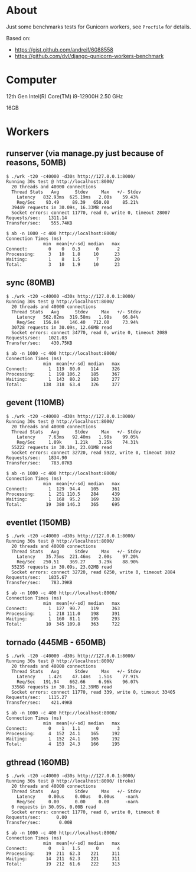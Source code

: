 # About

Just some benchmarks tests for Gunicorn workers, see `Procfile` for details.

Based on:
- https://gist.github.com/andreif/6088558
- https://github.com/dvl/django-gunicorn-workers-benchmark

# Computer

12th Gen Intel(R) Core(TM) i9-12900H   2.50 GHz

16GB

# Workers

## runserver (via manage.py just because of reasons, 50MB)

    $ ./wrk -t20 -c40000 -d30s http://127.0.0.1:8000/
    Running 30s test @ http://localhost:8000/
      20 threads and 40000 connections
      Thread Stats   Avg      Stdev     Max   +/- Stdev
        Latency   832.93ms  625.19ms   2.00s    59.43%
        Req/Sec    93.49     89.39   650.00     85.21%
      39449 requests in 30.09s, 16.33MB read
      Socket errors: connect 11770, read 0, write 0, timeout 28007
    Requests/sec:   1311.14
    Transfer/sec:    555.74KB

    $ ab -n 1000 -c 400 http://localhost:8000/
    Connection Times (ms)
                  min  mean[+/-sd] median   max
    Connect:        0    0   0.3      0       2
    Processing:     3   10   1.8     10      23
    Waiting:        1    8   1.5      7      20
    Total:          3   10   1.9     10      23


## sync (80MB)

    $ ./wrk -t20 -c40000 -d30s http://127.0.0.1:8000/
    Running 30s test @ http://localhost:8000/
      20 threads and 40000 connections
      Thread Stats   Avg      Stdev     Max   +/- Stdev
        Latency   562.02ms  319.58ms   1.98s    66.84%
        Req/Sec   156.84    146.40   712.00     73.94%
      30728 requests in 30.09s, 12.66MB read
      Socket errors: connect 34770, read 0, write 0, timeout 2089
    Requests/sec:   1021.03
    Transfer/sec:    430.75KB

    $ ab -n 1000 -c 400 http://localhost:8000/
    Connection Times (ms)
                  min  mean[+/-sd] median   max
    Connect:        1  119  80.0    114     326
    Processing:     1  198 106.2    185     367
    Waiting:        1  143  80.2    183     277
    Total:        138  318  63.4    326     377


## gevent (110MB)

    $ ./wrk -t20 -c40000 -d30s http://127.0.0.1:8000/
    Running 30s test @ http://localhost:8000/
      20 threads and 40000 connections
      Thread Stats   Avg      Stdev     Max   +/- Stdev
        Latency     7.63ms   92.40ms   1.98s    99.05%
        Req/Sec     1.09k     1.21k    3.25k    74.31%
      55222 requests in 30.10s, 23.01MB read
      Socket errors: connect 32720, read 5922, write 0, timeout 3032
    Requests/sec:   1834.90
    Transfer/sec:    783.07KB

    $ ab -n 1000 -c 400 http://localhost:8000/
    Connection Times (ms)
                  min  mean[+/-sd] median   max
    Connect:        1  129  94.4    105     361
    Processing:     1  251 110.5    284     439
    Waiting:        1  168  95.2    169     338
    Total:         19  380 146.3    365     695


## eventlet (150MB)

    $ ./wrk -t20 -c40000 -d30s http://127.0.0.1:8000/
    Running 30s test @ http://localhost:8000/
      20 threads and 40000 connections
      Thread Stats   Avg      Stdev     Max   +/- Stdev
        Latency    35.75ms  221.46ms   2.00s    97.20%
        Req/Sec   250.51    369.27     3.29k    88.90%
      55235 requests in 30.09s, 23.02MB read
      Socket errors: connect 32720, read 6250, write 0, timeout 2884
    Requests/sec:   1835.67
    Transfer/sec:    783.39KB

    $ ab -n 1000 -c 400 http://localhost:8000/
    Connection Times (ms)
                  min  mean[+/-sd] median   max
    Connect:        1  127  90.7    119     363
    Processing:     1  218 111.0    198     391
    Waiting:        1  160  81.1    195     293
    Total:         10  345 109.8    363     722


## tornado (445MB - 650MB)

    $ ./wrk -t20 -c40000 -d30s http://127.0.0.1:8000/
    Running 30s test @ http://localhost:8000/
      20 threads and 40000 connections
      Thread Stats   Avg      Stdev     Max   +/- Stdev
        Latency     1.42s    47.14ms   1.51s    77.91%
        Req/Sec   191.94    662.66     6.96k    96.07%
      33568 requests in 30.10s, 12.39MB read
      Socket errors: connect 11770, read 339, write 0, timeout 33405
    Requests/sec:   1115.27
    Transfer/sec:    421.49KB

    $ ab -n 1000 -c 400 http://localhost:8000/
    Connection Times (ms)
                  min  mean[+/-sd] median   max
    Connect:        0    1   1.1      0       3
    Processing:     4  152  24.1    165     192
    Waiting:        1  152  24.1    165     192
    Total:          4  153  24.3    166     195


  ## gthread (160MB)

    $ ./wrk -t20 -c40000 -d30s http://127.0.0.1:8000/
    Running 30s test @ http://localhost:8000/ (broke)
      20 threads and 40000 connections
      Thread Stats   Avg      Stdev     Max   +/- Stdev
        Latency     0.00us    0.00us   0.00us    -nan%
        Req/Sec     0.00      0.00     0.00      -nan%
      0 requests in 30.09s, 0.00B read
      Socket errors: connect 11770, read 0, write 0, timeout 0
    Requests/sec:      0.00
    Transfer/sec:       0.00B

    $ ab -n 1000 -c 400 http://localhost:8000/
    Connection Times (ms)
                  min  mean[+/-sd] median   max
    Connect:        0    1   1.5      0       4
    Processing:    19  211  62.3    221     311
    Waiting:       14  211  62.3    221     311
    Total:         19  212  61.6    222     313

